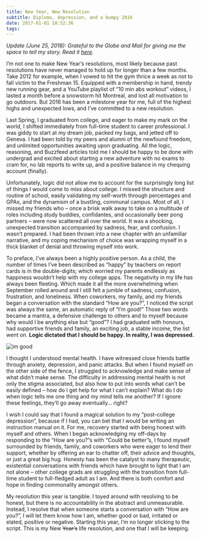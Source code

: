 ```yaml
---
title: New Year, New Resolution
subtitle: Diploma, depression, and a bumpy 2016
date: 2017-01-01 18:52:36
tags:
---
```

*Update (June 25, 2018): Grateful to the Globe and Mail for giving me the space to tell my story. Read it [here](https://www.theglobeandmail.com/life/first-person/article-i-should-have-been-better-prepared-for-life-off-campus/).*

I’m not one to make New Year’s resolutions, most likely because past resolutions have never managed to hold up for longer than a few months. Take 2012 for example, when I vowed to hit the gym thrice a week as not to fall victim to the Freshman 15. Equipped with a membership in hand, trendy new running gear, and a YouTube playlist of “10 min abs workout” videos, I lasted a month before a snowstorm hit Montreal, and lost all motivation to go outdoors. But 2016 has been a milestone year for me, full of the highest highs and unexpected lows, and I’ve committed to a new resolution. 

Last Spring, I graduated from college, and eager to make my mark on the world, I shifted immediately from full-time student to career professional. I was giddy to start at my dream job, packed my bags, and jetted off to Geneva. I had been told by my peers and alumni of the newfound freedom, and unlimited opportunities awaiting upon graduating. All the logic, reasoning, and Buzzfeed articles told me I should be happy to be done with undergrad and excited about starting a new adventure with no exams to cram for, no lab reports to write up, and a positive balance in my chequing account (finally). 

Unfortunately, logic did not allow me to account for the surprisingly long list of things I would come to miss about college. I missed the structure and routine of school, easily validating my self-worth through percentages and GPAs, and the dynamism of a bustling, communal campus. Most of all, I missed my friends who – once a brisk walk away to take on a multitude of roles including study buddies, confidantes, and occasionally beer pong partners – were now scattered all over the world. It was a shocking, unexpected transition accompanied by sadness, fear, and confusion. I wasn’t prepared. I had been thrown into a new chapter with an unfamiliar narrative, and my coping mechanism of choice was wrapping myself in a thick blanket of denial and throwing myself into work. 

To preface, I’ve always been a highly positive person. As a child, the number of times I’ve been described as “happy” by teachers on report cards is in the double-digits; which worried my parents endlessly as happiness wouldn’t help with my college apps. The negativity in my life has always been fleeting. Which made it all the more overwhelming when September rolled around and I still felt a jumble of sadness, confusion, frustration, and loneliness. When coworkers, my family, and my friends began a conversation with the standard “How are you?”, I noticed the script was always the same, an automatic reply of “I’m good!” Those two words became a mantra, a defensive challenge to others and to myself because why would I be anything else but “good”? I had graduated with honours, had supportive friends and family, an exciting job, a stable income, the list went on. **Logic dictated that I should be happy. In reality, I was depressed.**

![im good](/img/2017-01-01-im-good.jpg)

I thought I understood mental health. I have witnessed close friends battle through anxiety, depression, and panic attacks. But when I found myself on the other side of the fence, I struggled to acknowledge and make sense of what didn’t make sense. The difficulty in addressing mental health is not only the stigma associated, but also how to put into words what can’t be easily defined – how do I get help for what I can’t explain? What do I do when logic tells me one thing and my mind tells me another? If I ignore these feelings, they’ll go away eventually… right?  

I wish I could say that I found a magical solution to my “post-college depression”, because if I had, you can bet that I would be writing an instruction manual on it. For me, recovery started with being honest with myself and others. When I began acknowledging my off-days by responding to the “How are you?”s with “Could be better”s, I found myself surrounded by friends, family, and coworkers who were eager to lend their support, whether by offering an ear to chatter off, their advice and thoughts, or just a great big hug. Honesty has been the catalyst to many therapeutic, existential conversations with friends which have brought to light that I am not alone –  other college grads are struggling with the transition from full-time student to full-fledged adult as I am. And there is both comfort and hope in finding commonality amongst others. 

My resolution this year is tangible. I toyed around with resolving to be honest, but there is no accountability in the abstract and unmeasurable. Instead, I resolve that when someone starts a conversation with “How are you?”, I will let them know how I am, whether good or bad, irritated or elated, positive or negative. Starting this year, I’m no longer sticking to the script. This is my New <del>Year’s</del> life resolution, and one that I will be keeping. 
